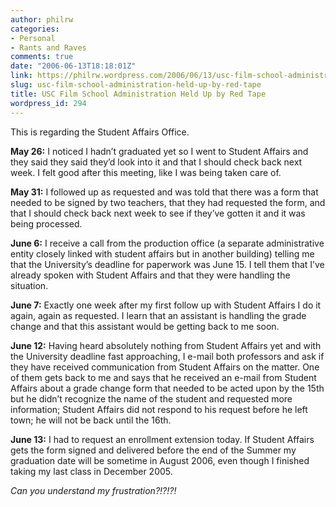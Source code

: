 ```yaml
---
author: philrw
categories:
- Personal
- Rants and Raves
comments: true
date: "2006-06-13T18:18:01Z"
link: https://philrw.wordpress.com/2006/06/13/usc-film-school-administration-held-up-by-red-tape/
slug: usc-film-school-administration-held-up-by-red-tape
title: USC Film School Administration Held Up by Red Tape
wordpress_id: 294
---
```


This is regarding the Student Affairs Office.

**May 26:** I noticed I hadn’t graduated yet so I went to Student Affairs and they said they said they’d look into it and that I should check back next week. I felt good after this meeting, like I was being taken care of.

**May 31:** I followed up as requested and was told that there was a form that needed to be signed by two teachers, that they had requested the form, and that I should check back next week to see if they’ve gotten it and it was being processed.

**June 6:** I receive a call from the production office (a separate administrative entity closely linked with student affairs but in another building) telling me that the University’s deadline for paperwork was June 15. I tell them that I’ve already spoken with Student Affairs and that they were handling the situation.

**June 7:** Exactly one week after my first follow up with Student Affairs I do it again, again as requested. I learn that an assistant is handling the grade change and that this assistant would be getting back to me soon.

**June 12:** Having heard absolutely nothing from Student Affairs yet and with the University deadline fast approaching, I e-mail both professors and ask if they have received communication from Student Affairs on the matter. One of them gets back to me and says that he received an e-mail from Student Affairs about a grade change form that needed to be acted upon by the 15th but he didn’t recognize the name of the student and requested more information; Student Affairs did not respond to his request before he left town; he will not be back until the 16th.

**June 13:** I had to request an enrollment extension today. If Student Affairs gets the form signed and delivered before the end of the Summer my graduation date will be sometime in August 2006, even though I finished taking my last class in December 2005.

_Can you understand my frustration?!?!?!_
